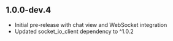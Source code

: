 ## 1.0.0-dev.4
- Initial pre-release with chat view and WebSocket integration
- Updated socket_io_client dependency to ^1.0.2